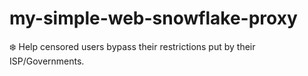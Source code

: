 # my-simple-web-snowflake-proxy
❄️ Help censored users bypass their restrictions put by their ISP/Governments.

